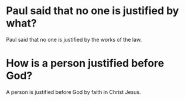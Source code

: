 # Paul said that no one is justified by what?

Paul said that no one is justified by the works of the law.

# How is a person justified before God?

A person is justified before God by faith in Christ Jesus.
